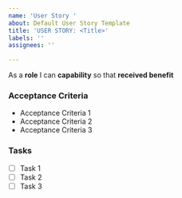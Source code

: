 ```yaml
---
name: 'User Story '
about: Default User Story Template
title: 'USER STORY: <Title>'
labels: ''
assignees: ''

---
```


As a **role** I can **capability** so that **received benefit**

### Acceptance Criteria 
- Acceptance Criteria 1
- Acceptance Criteria 2
- Acceptance Criteria 3

### Tasks
- [ ] Task 1
- [ ] Task 2
- [ ] Task 3

